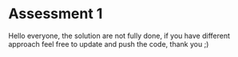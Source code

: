 # Assessment 1
Hello everyone, the solution are not fully done, if you have different approach feel free to update and push the code, thank you ;)